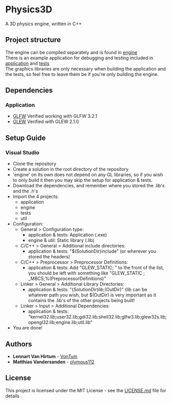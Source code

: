# Physics3D
A 3D physics engine, written in C++

## Project structure
The engine can be compiled separately and is found in [engine](/engine)  
There is an example application for debugging and testing included in [application](/application) and [tests](/tests)  
The graphics libraries are only necessary when building the application and the tests, so feel free to leave them be if you're only building the engine. 

## Dependencies
### Application
- [GLFW](https://www.glfw.org/) Verified working with GLFW 3.2.1  
- [GLEW](http://glew.sourceforge.net/) Verified with GLEW 2.1.0

## Setup Guide
### Visual Studio
- Clone the repository
- Create a solution in the root directory of the repository
- 'engine' on its own does not depend on any GL libraries, so if you wish to only build it then you may skip the setup for application & tests.
- Download the dependencies, and remember where you stored the .lib's and the .h's
- Import the 4 projects:
  - application
  - engine
  - tests
  - util
- Configuration:
  - General > Configuration type: 
    - application & tests: Application (.exe)
    - engine & util: Static library (.lib)
  - C/C++ > General > Additional include directories:
    - application & tests: "$(SolutionDir)include" (or wherever you stored the headers)
  - C/C++ > Preprocessor > Preprocessor Definitions:
    - application & tests: Add "GLEW_STATIC; " to the front of the list, you should be left with something like "GLEW_STATIC ; _MBCS;%(PreprocessorDefinitions)"
  - Linker > General > Additional Library Directories:
    - application & tests: "$(SolutionDir)lib;$(OutDir)" (lib can be whatever path you wish, but $(OutDir) is very important as it contains the .lib's of the other projects being built!
  - Linker > Input > Additional Dependencies:
    - application & tests: "kernel32.lib;user32.lib;gdi32.lib;shell32.lib;glfw3.lib;glew32s.lib;opengl32.lib;engine.lib;util.lib"
- You are done!

## Authors
* **Lennart Van Hirtum** - [VonTum](https://github.com/VonTum)
* **Matthias Vandersanden** - [olympus112](https://github.com/olympus112)

## License
This project is licensed under the MIT License - see the [LICENSE.md](LICENSE.md) file for details
